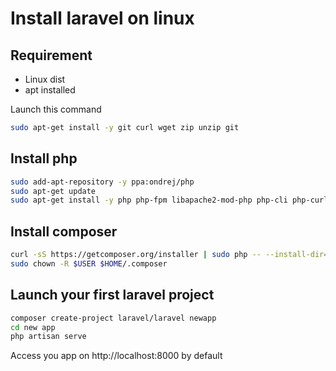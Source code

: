 # Install laravel on linux

## Requirement

- Linux dist
- apt installed

Launch this command

``` sh
sudo apt-get install -y git curl wget zip unzip git
```

## Install php

``` sh
sudo add-apt-repository -y ppa:ondrej/php
sudo apt-get update
sudo apt-get install -y php php-fpm libapache2-mod-php php-cli php-curl php-mysql php-sqlite3 php-gd php-xml php-mcrypt php-mbstring php-iconv
```

## Install composer


``` sh
curl -sS https://getcomposer.org/installer | sudo php -- --install-dir=/usr/local/bin --filename=composer
sudo chown -R $USER $HOME/.composer
```

## Launch your first laravel project

``` sh
composer create-project laravel/laravel newapp
cd new app
php artisan serve
```

Access you app on http://localhost:8000 by default